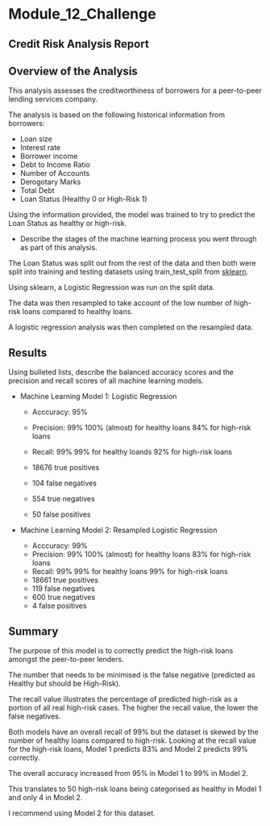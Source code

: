 # Module_12_Challenge

## Credit Risk Analysis Report

## Overview of the Analysis

This analysis assesses the creditworthiness of borrowers for a peer-to-peer lending services company. 

The analysis is based on the following historical information from borrowers:

* Loan size
* Interest rate
* Borrower income
* Debt to Income Ratio
* Number of Accounts
* Derogotary Marks
* Total Debt
* Loan Status (Healthy 0 or High-Risk 1)

Using the information provided, the model was trained to try to predict the Loan Status as healthy or high-risk.

* Describe the stages of the machine learning process you went through as part of this analysis.

The Loan Status was split out from the rest of the data and then both were split into training and testing datasets using train_test_split from [sklearn](https://scikit-learn.org/stable/). 

Using sklearn, a Logistic Regression was run on the split data. 

The data was then resampled to take account of the low number of high-risk loans compared to healthy loans. 

A logistic regression analysis was then completed on the resampled data.

## Results

Using bulleted lists, describe the balanced accuracy scores and the precision and recall scores of all machine learning models.

* Machine Learning Model 1: Logistic Regression
    * Acccuracy: 95%
    * Precision: 99%
        100% (almost) for healthy loans
        84% for high-risk loans
    * Recall: 99% 
        99% for healthy loands
        92% for high-risk loans

    * 18676 true positives
    * 104 false negatives
    * 554 true negatives
    * 50 false positives

* Machine Learning Model 2: Resampled Logistic Regression
    * Acccuracy: 99%
    * Precision: 99%
        100% (almost) for healthy loans
        83% for high-risk loans
    * Recall: 99% 
        99% for healthy loans
        99% for high-risk loans
    * 18661 true positives
    * 119 false negatives
    * 600 true negatives
    * 4 false positives

## Summary

The purpose of this model is to correctly predict the high-risk loans amongst the peer-to-peer lenders. 

The number that needs to be minimised is the false negative (predicted as Healthy but should be High-Risk).

The recall value illustrates the percentage of predicted high-risk as a portion of all real high-risk cases. The higher the recall value, the lower the false negatives.

Both models have an overall recall of 99% but the dataset is skewed by the number of healthy loans compared to high-risk. Looking at the recall value for the high-risk loans, Model 1 predicts 83% and Model 2 predicts 99% correctly. 

The overall accuracy increased from 95% in Model 1 to 99% in Model 2. 

This translates to 50 high-risk loans being categorised as healthy in Model 1 and only 4 in Model 2.

I recommend using Model 2 for this dataset.


